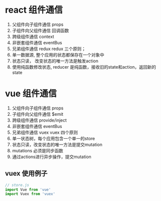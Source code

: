 # react 组件通信
1. 父组件向子组件通信
  props
2. 子组件向父组件通信
  回调函数
3. 跨级组件通信
  context 
4. 非嵌套组件通信
  eventBus
5. 兄弟组件通信
  redux
  redux 三个原则；
  1. 单一数据源, 整个应用的状态都保存在一个对象中
  2. 状态只读， 改变状态的唯一方法是触发action
  3. 使用纯函数修改状态, reducer 是纯函数，接收旧的state和action，返回新的state


# vue 组件通信
1. 父组件向子组件通信
  props
2. 子组件向父组件通信
  $emit
3. 跨级组件通信
  provide/inject
4. 非嵌套组件通信
  eventBus
5. 兄弟组件通信
  vuex
 vuex 四个原则
 1. 单一状态树，每个应用包含一个单一的store
2. 状态只读，改变状态的唯一方法是提交mutation
3. mutations 必须是同步函数
4. 通过actions进行异步操作，提交mutation

## vuex 使用例子
```js
// store.js
import Vue from 'vue'
import Vuex from 'vuex'

